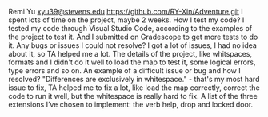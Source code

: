 Remi Yu xyu39@stevens.edu
https://github.com/RY-Xin/Adventure.git
I spent lots of time on the project, maybe 2 weeks.
How I test my code? 
I tested my code through Visual Studio Code, according to the examples of the project to test it. And I submitted on Gradescope to get more tests to do it.
Any bugs or issues I could not resolve? 
I got a lot of issues, I had no idea about it, so TA helped me a lot. The details of the project, like whitspaces, formats and I didn't do it well to load the map to test it, some logical errors, type errors and so on.
An example of a difficult issue or bug and how I resolved?
"Differences are exclusively in whitespace." - that's my most hard issue to fix, TA helped me to fix a lot, like load the map correctly, correct the code to run it well, but the whitespace is really hard to fix.
A list of the three extensions I’ve chosen to implement:
the verb help, drop and locked door.